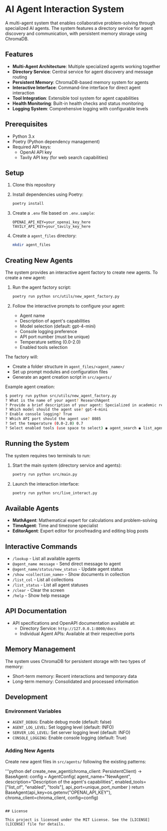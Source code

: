 # AI Agent Interaction System

A multi-agent system that enables collaborative problem-solving through specialized AI agents. The system features a directory service for agent discovery and communication, with persistent memory storage using ChromaDB.

## Features

- **Multi-Agent Architecture**: Multiple specialized agents working together
- **Directory Service**: Central service for agent discovery and message routing
- **Persistent Memory**: ChromaDB-based memory system for agents
- **Interactive Interface**: Command-line interface for direct agent interaction
- **Tool Integration**: Extensible tool system for agent capabilities
- **Health Monitoring**: Built-in health checks and status monitoring
- **Logging System**: Comprehensive logging with configurable levels

## Prerequisites

- Python 3.x
- Poetry (Python dependency management)
- Required API keys:
  - OpenAI API key
  - Tavily API key (for web search capabilities)

## Setup

1. Clone this repository

2. Install dependencies using Poetry:
   ```bash
   poetry install
   ```

3. Create a `.env` file based on `.env.sample`:
   ```
   OPENAI_API_KEY=your_openai_key_here
   TAVILY_API_KEY=your_tavily_key_here
   ```

4. Create a `agent_files` directory:
   ```bash
   mkdir agent_files
   ```

## Creating New Agents

The system provides an interactive agent factory to create new agents. To create a new agent:

1. Run the agent factory script:
   ```bash
   poetry run python src/utils/new_agent_factory.py
   ```

2. Follow the interactive prompts to configure your agent:
   - Agent name
   - Description of agent's capabilities
   - Model selection (default: gpt-4-mini)
   - Console logging preference
   - API port number (must be unique)
   - Temperature setting (0.0-2.0)
   - Enabled tools selection

The factory will:
- Create a folder structure in `agent_files/<agent_name>/`
- Set up prompt modules and configuration files
- Generate an agent creation script in `src/agents/`

Example agent creation:
```bash
$ poetry run python src/utils/new_agent_factory.py
? What is the name of your agent? ResearchAgent
? Provide a brief description of your agent: Specialized in academic research and citation
? Which model should the agent use? gpt-4-mini
? Enable console logging? True
? Which API port should the agent use? 8085
? Set the temperature (0.0-2.0) 0.7
? Select enabled tools (use space to select) ◉ agent_search ◉ list_agents ◉ web_search
```

## Running the System

The system requires two terminals to run:

1. Start the main system (directory service and agents):
   ```bash
   poetry run python src/main.py
   ```

2. Launch the interaction interface:
   ```bash
   poetry run python src/live_interact.py
   ```

## Available Agents

- **MathAgent**: Mathematical expert for calculations and problem-solving
- **TimeAgent**: Time and timezone specialist
- **EditorAgent**: Expert editor for proofreading and editing blog posts

## Interactive Commands

- `/lookup` - List all available agents
- `@agent_name message` - Send direct message to agent
- `@agent_name/status/new_status` - Update agent status
- `/show <collection_name>` - Show documents in collection
- `/list_col` - List all collections
- `/list_status` - List all agent statuses
- `/clear` - Clear the screen
- `/help` - Show help message

## API Documentation

- API specifications and OpenAPI documentation available at:
  - Directory Service: `http://127.0.0.1:8000/docs`
  - Individual Agent APIs: Available at their respective ports

## Memory Management

The system uses ChromaDB for persistent storage with two types of memory:
- Short-term memory: Recent interactions and temporary data
- Long-term memory: Consolidated and processed information

## Development

### Environment Variables

- `AGENT_DEBUG`: Enable debug mode (default: false)
- `AGENT_LOG_LEVEL`: Set logging level (default: INFO)
- `SERVER_LOG_LEVEL`: Set server logging level (default: INFO)
- `CONSOLE_LOGGING`: Enable console logging (default: True)

### Adding New Agents

Create new agent files in `src/agents/` following the existing patterns:

'''python
def create_new_agent(chroma_client: PersistentClient) -> BaseAgent:
config = AgentConfig(
agent_name="NewAgent",
description="Description of the agent's capabilities",
enabled_tools=["list_of", "enabled", "tools"],
api_port=unique_port_number
)
return BaseAgent(api_key=os.getenv("OPENAI_API_KEY"),
chroma_client=chroma_client,
config=config)
```

## License

This project is licensed under the MIT License. See the [LICENSE](LICENSE) file for details.
